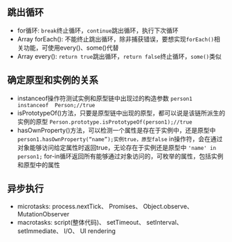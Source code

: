 ## 跳出循环
- for循环: `break`终止循环，`continue`跳出循环，执行下次循环
- Array forEach(): 不能终止跳出循环，除非捕获错误，要想实现`forEach()`相关功能，可使用every()、some()代替
- Array every(): `return true`跳出循环，`return false`终止循环，`some()`类似

## 确定原型和实例的关系
- instanceof操作符测试实例和原型链中出现过的构造参数
`person1  instanceof  Person;//true`
- isPrototypeOf()方法，只要是原型链中出现的原型，都可以说是该链所派生的实例的原型
`Person.prototype.isPrototypeOf(person1);//true`
- hasOwnProperty()方法，可以检测一个属性是存在于实例中，还是原型中
`person1.hasOwnProperty(“name”);实例true，原型false`
in操作符，会在通过对象能够访问给定属性时返回true，无论存在于实例还是原型中
`'name' in person1;`
for-in循环返回所有能够通过对象访问的，可枚举的属性，包括实例和原型中的属性

## 异步执行
- microtasks: process.nextTick、 Promises、 Object.observe、 MutationObserver
- macrotasks: script(整体代码)、 setTimeout、 setInterval、 setImmediate、 I/O、 UI rendering 
